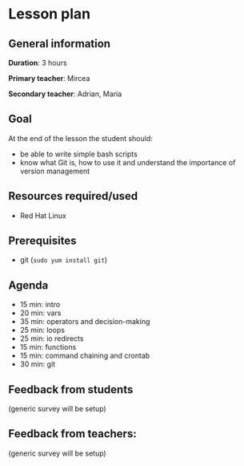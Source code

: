 # Lesson plan

## General information

**Duration**: 3 hours

**Primary teacher**: Mircea

**Secondary teacher**: Adrian, Maria

## Goal
At the end of the lesson the student should: 
- be able to write simple bash scripts
- know what Git is, how to use it and understand the importance of version management
    
## Resources required/used
- Red Hat Linux

## Prerequisites
- git (```sudo yum install git```)

## Agenda
- 15 min: intro
- 20 min: vars
- 35 min: operators and decision-making
- 25 min: loops
- 25 min: io redirects
- 15 min: functions
- 15 min: command chaining and crontab
- 30 min: git

## Feedback from students
(generic survey will be setup)

## Feedback from teachers:
(generic survey will be setup)

